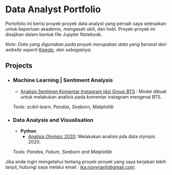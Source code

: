 # Data Analyst Portfolio
Portofolio ini berisi proyek-proyek data analyst yang pernah saya selesaikan untuk keperluan akademis, mengasah skill, dan hobi. Proyek-proyek ini disajikan dalam bentuk file Jupyter Notebook.


_Note: Data yang digunakan pada proyek merupakan data yang berasal dari website seperti [Kaggle](http://kaggle.com), dan sebagainya._

## Projects

- ### Machine Learning | Sentiment Analysis 

	- [Analisis Sentimen Komentar Instagram Idol Group BTS](https://github.com/ikanovrianti) : Model dibuat untuk melakukan analisis pada komentar instagram mengenai BTS.

	_Tools: scikit-learn, Pandas, Seaborn, Matplotlib_ 

- ### Data Analysis and Visualisation
	- __Python__
		- [Analisis Olympic 2020](https://github.com/ikanovrianti): Melakukan analisis pda data olympic 2020.
		
	_Tools: Pandas, Folium, Seaborn and Matplotlib_

Jika anda ingin mengetahui tentang proyek-proyek yang saya kerjakan lebih lanjut, hubungi saya melalui email : ika.novvrianti@gmail.com. 
   
